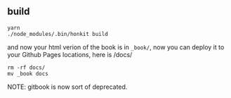 ## build

```
yarn
./node_modules/.bin/honkit build
```

and now your html verion of the book is in `_book/`, now you can deploy it to your Github Pages locations, here is /docs/

```
rm -rf docs/
mv _book docs
```

NOTE: gitbook is now sort of deprecated.
